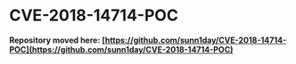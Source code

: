 # CVE-2018-14714-POC

**Repository moved here: [https://github.com/sunn1day/CVE-2018-14714-POC](https://github.com/sunn1day/CVE-2018-14714-POC)**


